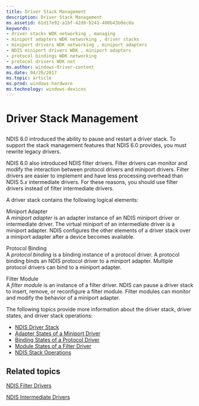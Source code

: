 ```yaml
---
title: Driver Stack Management
description: Driver Stack Management
ms.assetid: 61d17e92-a1bf-42d9-b241-400b43b0ec0a
keywords:
- driver stacks WDK networking , managing
- miniport adapters WDK networking , driver stacks
- miniport drivers WDK networking , miniport adapters
- NDIS miniport drivers WDK , miniport adapters
- protocol bindings WDK networking
- protocol drivers WDK net
ms.author: windows-driver-content
ms.date: 04/20/2017
ms.topic: article
ms.prod: windows-hardware
ms.technology: windows-devices
---
```


# Driver Stack Management


## <a href="" id="ddk-driver-stack-management-ng"></a>


NDIS 6.0 introduced the ability to pause and restart a driver stack. To support the stack management features that NDIS 6.0 provides, you must rewrite legacy drivers.

NDIS 6.0 also introduced NDIS filter drivers. Filter drivers can monitor and modify the interaction between protocol drivers and miniport drivers. Filter drivers are easier to implement and have less processing overhead than NDIS 5.*x* intermediate drivers. For these reasons, you should use filter drivers instead of filter intermediate drivers.

A driver stack contains the following logical elements:

<a href="" id="miniport-adapter"></a>Miniport Adapter  
A *miniport adapter* is an adapter instance of an NDIS miniport driver or intermediate driver. The virtual miniport of an intermediate driver is a miniport adapter. NDIS configures the other elements of a driver stack over a miniport adapter after a device becomes available.

<a href="" id="protocol-binding"></a>Protocol Binding  
A *protocol binding* is a binding instance of a protocol driver. A protocol binding binds an NDIS protocol driver to a miniport adapter. Multiple protocol drivers can bind to a miniport adapter.

<a href="" id="filter-module"></a>Filter Module  
A *filter module* is an instance of a filter driver. NDIS can pause a driver stack to insert, remove, or reconfigure a filter module. Filter modules can monitor and modify the behavior of a miniport adapter.

The following topics provide more information about the driver stack, driver states, and driver stack operations:

-   [NDIS Driver Stack](ndis-driver-stack.md)
-   [Adapter States of a Miniport Driver](adapter-states-of-a-miniport-driver.md)
-   [Binding States of a Protocol Driver](binding-states-of-a-protocol-driver.md)
-   [Module States of a Filter Driver](module-states-of-a-filter-driver.md)
-   [NDIS Stack Operations](ndis-stack-operations.md)

## Related topics


[NDIS Filter Drivers](ndis-filter-drivers.md)

[NDIS Intermediate Drivers](ndis-intermediate-drivers.md)

 

 






